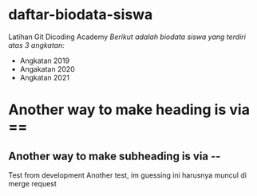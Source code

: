 # daftar-biodata-siswa
Latihan Git Dicoding Academy
*Berikut adalah biodata siswa yang terdiri atas 3 angkatan:*
- Angkatan 2019
- Angakatan 2020
- Angkatan 2021

Another way to make heading is via ==
==
Another way to make subheading is via --
--
Test from development
Another test, im guessing ini harusnya muncul di merge request

